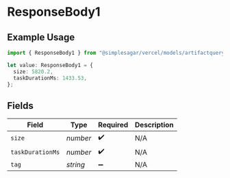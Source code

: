 # ResponseBody1

## Example Usage

```typescript
import { ResponseBody1 } from "@simplesagar/vercel/models/artifactqueryop.js";

let value: ResponseBody1 = {
  size: 5820.2,
  taskDurationMs: 1433.53,
};
```

## Fields

| Field              | Type               | Required           | Description        |
| ------------------ | ------------------ | ------------------ | ------------------ |
| `size`             | *number*           | :heavy_check_mark: | N/A                |
| `taskDurationMs`   | *number*           | :heavy_check_mark: | N/A                |
| `tag`              | *string*           | :heavy_minus_sign: | N/A                |